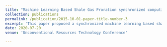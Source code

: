 ```yaml
---
title: "Machine Learning Based Shale Gas Proration synchronized computing method"
collection: publications
permalink: /publication/2015-10-01-paper-title-number-3
excerpt: 'This paper proposed a synchronized machine learning based shale gas proration computing method combined with parameter optimization algorithm. '
date: 2020-07-20
venue: 'Unconventional Resources Technology Conference'

---
```

